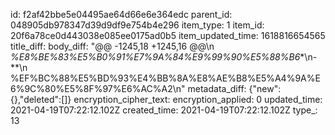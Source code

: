 id: f2af42bbe5e04495ae64d66e6e364edc
parent_id: 048905db978347d39d9df9e754b4e296
item_type: 1
item_id: 20f6a78ce0d443038e085ee0175ad0b5
item_updated_time: 1618816654565
title_diff: 
body_diff: "@@ -1245,18 +1245,16 @@\\n *%E8%BE%83%E5%B0%91%E7%9A%84%E9%99%90%E5%88%B6**\\n-**\\n %EF%BC%88%E5%BD%93%E4%BB%8A%E8%AE%B8%E5%A4%9A%E6%9C%80%E5%8F%97%E6%AC%A2\\n"
metadata_diff: {"new":{},"deleted":[]}
encryption_cipher_text: 
encryption_applied: 0
updated_time: 2021-04-19T07:22:12.102Z
created_time: 2021-04-19T07:22:12.102Z
type_: 13